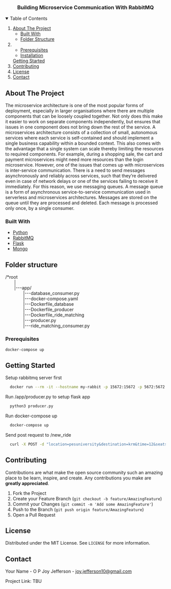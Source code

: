 <!--
*** Thanks for checking out the Best-README-Template. If you have a suggestion
*** that would make this better, please fork the repo and create a pull request
*** or simply open an issue with the tag "enhancement".
*** Thanks again! Now go create something AMAZING! :D
-->



<!-- PROJECT SHIELDS -->
<!--
*** I'm using markdown "reference style" links for readability.
*** Reference links are enclosed in brackets [ ] instead of parentheses ( ).
*** See the bottom of this document for the declaration of the reference variables
*** for contributors-url, forks-url, etc. This is an optional, concise syntax you may use.
*** https://www.markdownguide.org/basic-syntax/#reference-style-links
-->



<!-- PROJECT LOGO -->
<br />


  <h3 align="center">Building Microservice Communication With RabbitMQ</h3>

  



<!-- TABLE OF CONTENTS -->
<details open="open">
  <summary>Table of Contents</summary>
  <ol>
    <li>
      <a href="#about-the-project">About The Project</a>
      <ul>
        <li><a href="#built-with">Built With</a></li>
        <li><a href="#code structure">Folder Structure</a></li>
      </ul>
    </li>
    <li>
       <ul>
        <li><a href="#prerequisites">Prerequisites</a></li>
        <li><a href="#installation">Installation</a></li>
       </ul>
       <a href="#getting-started">Getting Started</a>
    </li>
    <li><a href="#contributing">Contributing</a></li>
    <li><a href="#license">License</a></li>
    <li><a href="#contact">Contact</a></li>
   
  </ol>
</details>



<!-- ABOUT THE PROJECT -->
## About The Project



The microservice architecture is one of the most popular forms of deployment, especially in larger organisations where there are multiple components that can be loosely coupled together. Not only does this make it easier to work on separate components independently, but ensures that issues in one component does not bring down the rest of the service. A microservices architecture consists of a collection of small, autonomous services where each service is self-contained and should implement a single business capability within a bounded context. This also comes with the advantage that a single system can scale thereby limiting the resources to required components. For example, during a shopping sale, the cart and payment microservices might need more resources than the login microservice. However, one of the issues that comes up with microservices is inter-service communication. There is a need to send messages asynchronously and reliably across services, such that they’re delivered even in case of network delays or one of the services failing to receive it immediately. For this reason, we use messaging queues. A message queue is a form of asynchronous service-to-service communication used in serverless and microservices architectures. Messages are stored on the queue until they are processed and deleted. Each message is processed only once, by a single consumer.
### Built With

* [Python](https://python.com)
* [RabbitMQ](https://www.rabbitmq.com/)
* [Flask](https://flask.palletsprojects.com/en/2.1.x/)
* [Mongo](https://www.mongodb.com/cloud/atlas/lp/try2?utm_source=google&utm_campaign=gs_apac_india_search_core_brand_atlas_desktop&utm_term=mongo&utm_medium=cpc_paid_search&utm_ad=e&utm_ad_campaign_id=12212624347&adgroup=115749713423&gclid=CjwKCAjwxZqSBhAHEiwASr9n9F8ossrzIrTJq5s1_uSbnbFi3uZ5CgI4O0ipMgPl0KiYoUPO_9AfXRoC4esQAvD_BwE)

## Folder structure
/*root<br/>
      &emsp;&emsp;|<br/>
     &emsp;&emsp;|---app/<br/>
            &emsp;&emsp;&emsp;&emsp;|---database_consumer.py<br/>
            &emsp;&emsp;&emsp;&emsp;|---docker-compose.yaml<br/>
			&emsp;&emsp;&emsp;&emsp;|---Dockerfile_database<br/>
            &emsp;&emsp;&emsp;&emsp;|---Dockerfile_producer<br/>
			&emsp;&emsp;&emsp;&emsp;|---Dockerfile_ride_matching<br/>
            &emsp;&emsp;&emsp;&emsp;|---producer.py<br/>
			&emsp;&emsp;&emsp;&emsp;|---ride_matching_consumer.py<br/>

      
 





### Prerequisites


  ```sh
  docker-compose up
  ```





<!-- GETTING STARTED -->
## Getting Started
Setup rabbitmq server first
```sh
  docker run --rm -it --hostname my-rabbit -p 15672:15672 -p 5672:5672 rabbitmq:3-management
  ```

Run /app/producer.py to setup flask app
```sh
  python3 producer.py
  ```
Run docker-compose up
```sh
  docker-compose up
  ```
Send post request to /new_ride
```sh
  curl -X POST -d "location=pesuniversity&destination=krm&time=12&seats=3&cost=300" localhost:54321/new_ride

  ```



<!-- ROADMAP -->

            



<!-- CONTRIBUTING -->
## Contributing

Contributions are what make the open source community such an amazing place to be learn, inspire, and create. Any contributions you make are **greatly appreciated**.

1. Fork the Project
2. Create your Feature Branch (`git checkout -b feature/AmazingFeature`)
3. Commit your Changes (`git commit -m 'Add some AmazingFeature'`)
4. Push to the Branch (`git push origin feature/AmazingFeature`)
5. Open a Pull Request



<!-- LICENSE -->
## License

Distributed under the MIT License. See `LICENSE` for more information.



<!-- CONTACT -->
## Contact

Your Name - O P Joy Jefferson - joy.jefferson10@gmail.com

Project Link: TBU



<!-- ACKNOWLEDGEMENTS -->





<!-- MARKDOWN LINKS & IMAGES -->
<!-- https://www.markdownguide.org/basic-syntax/#reference-style-links -->



